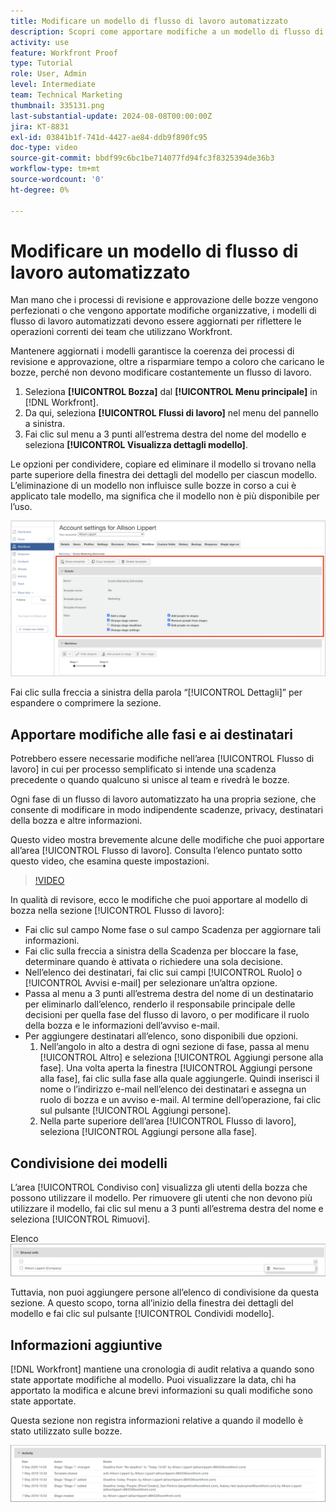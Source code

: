 ```yaml
---
title: Modificare un modello di flusso di lavoro automatizzato
description: Scopri come apportare modifiche a un modello di flusso di lavoro di bozza automatico esistente in  [!DNL &#x200B; Workfront].
activity: use
feature: Workfront Proof
type: Tutorial
role: User, Admin
level: Intermediate
team: Technical Marketing
thumbnail: 335131.png
last-substantial-update: 2024-08-08T00:00:00Z
jira: KT-8831
exl-id: 03841b1f-741d-4427-ae84-ddb9f890fc95
doc-type: video
source-git-commit: bbdf99c6bc1be714077fd94fc3f8325394de36b3
workflow-type: tm+mt
source-wordcount: '0'
ht-degree: 0%

---
```


# Modificare un modello di flusso di lavoro automatizzato

Man mano che i processi di revisione e approvazione delle bozze vengono perfezionati o che vengono apportate modifiche organizzative, i modelli di flusso di lavoro automatizzati devono essere aggiornati per riflettere le operazioni correnti dei team che utilizzano Workfront.

Mantenere aggiornati i modelli garantisce la coerenza dei processi di revisione e approvazione, oltre a risparmiare tempo a coloro che caricano le bozze, perché non devono modificare costantemente un flusso di lavoro.

1. Seleziona **[!UICONTROL Bozza]** dal **[!UICONTROL Menu principale]** in [!DNL Workfront].
1. Da qui, seleziona **[!UICONTROL Flussi di lavoro]** nel menu del pannello a sinistra.
1. Fai clic sul menu a 3 punti all’estrema destra del nome del modello e seleziona **[!UICONTROL Visualizza dettagli modello]**.

Le opzioni per condividere, copiare ed eliminare il modello si trovano nella parte superiore della finestra dei dettagli del modello per ciascun modello. L’eliminazione di un modello non influisce sulle bozze in corso a cui è applicato tale modello, ma significa che il modello non è più disponibile per l’uso.

![Finestra Dettagli modello](assets/proof-system-setup-edit-templates-details-area.png)


Fai clic sulla freccia a sinistra della parola “[!UICONTROL Dettagli]” per espandere o comprimere la sezione.

## Apportare modifiche alle fasi e ai destinatari

Potrebbero essere necessarie modifiche nell’area [!UICONTROL Flusso di lavoro] in cui per processo semplificato si intende una scadenza precedente o quando qualcuno si unisce al team e rivedrà le bozze.

Ogni fase di un flusso di lavoro automatizzato ha una propria sezione, che consente di modificare in modo indipendente scadenze, privacy, destinatari della bozza e altre informazioni.

Questo video mostra brevemente alcune delle modifiche che puoi apportare all’area [!UICONTROL Flusso di lavoro]. Consulta l’elenco puntato sotto questo video, che esamina queste impostazioni.

>[!VIDEO](https://video.tv.adobe.com/v/3432613/?quality=12&learn=on&enablevpops=1&captions=ita)

In qualità di revisore, ecco le modifiche che puoi apportare al modello di bozza nella sezione [!UICONTROL Flusso di lavoro]:

* Fai clic sul campo Nome fase o sul campo Scadenza per aggiornare tali informazioni.
* Fai clic sulla freccia a sinistra della Scadenza per bloccare la fase, determinare quando è attivata o richiedere una sola decisione.
* Nell’elenco dei destinatari, fai clic sui campi [!UICONTROL Ruolo] o [!UICONTROL Avvisi e-mail] per selezionare un’altra opzione.
* Passa al menu a 3 punti all’estrema destra del nome di un destinatario per eliminarlo dall’elenco, renderlo il responsabile principale delle decisioni per quella fase del flusso di lavoro, o per modificare il ruolo della bozza e le informazioni dell’avviso e-mail.
* Per aggiungere destinatari all’elenco, sono disponibili due opzioni.
   1. Nell’angolo in alto a destra di ogni sezione di fase, passa al menu [!UICONTROL Altro] e seleziona [!UICONTROL Aggiungi persone alla fase]. Una volta aperta la finestra [!UICONTROL Aggiungi persone alla fase], fai clic sulla fase alla quale aggiungerle. Quindi inserisci il nome o l’indirizzo e-mail nell’elenco dei destinatari e assegna un ruolo di bozza e un avviso e-mail. Al termine dell’operazione, fai clic sul pulsante [!UICONTROL Aggiungi persone].
   1. Nella parte superiore dell’area [!UICONTROL Flusso di lavoro], seleziona [!UICONTROL Aggiungi persone alla fase].

## Condivisione dei modelli

L’area [!UICONTROL Condiviso con] visualizza gli utenti della bozza che possono utilizzare il modello. Per rimuovere gli utenti che non devono più utilizzare il modello, fai clic sul menu a 3 punti all’estrema destra del nome e seleziona [!UICONTROL Rimuovi].

Elenco ![[!UICONTROL Condiviso con]](assets/proof-system-setups-edit-template-shared-with.png)

Tuttavia, non puoi aggiungere persone all’elenco di condivisione da questa sezione. A questo scopo, torna all’inizio della finestra dei dettagli del modello e fai clic sul pulsante [!UICONTROL Condividi modello].

## Informazioni aggiuntive

[!DNL Workfront] mantiene una cronologia di audit relativa a quando sono state apportate modifiche al modello. Puoi visualizzare la data, chi ha apportato la modifica e alcune brevi informazioni su quali modifiche sono state apportate.

Questa sezione non registra informazioni relative a quando il modello è stato utilizzato sulle bozze.

![Elenco attività bozza](assets/proof-system-setups-edit-template-activity.png)
